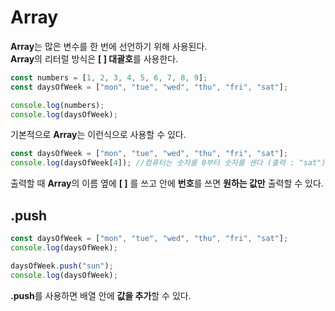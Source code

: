 # Array

**Array**는 많은 변수를 한 번에 선언하기 위해 사용된다.<br>
**Array**의 리터럴 방식은 **[ ] 대괄호**를 사용한다.

```javascript
const numbers = [1, 2, 3, 4, 5, 6, 7, 8, 9];
const daysOfWeek = ["mon", "tue", "wed", "thu", "fri", "sat"];

console.log(numbers);
console.log(daysOfWeek);
```

기본적으로 **Array**는 이런식으로 사용할 수 있다.

```javascript
const daysOfWeek = ["mon", "tue", "wed", "thu", "fri", "sat"];
console.log(daysOfWeek[4]); //컴퓨터는 숫자를 0부터 숫자를 센다 (출력 : "sat")
```

출력할 때 **Array**의 이름 옆에 **[ ]** 를 쓰고 안에 **번호**를 쓰면 **원하는 값만** 출력할 수 있다.

## .push

```javascript
const daysOfWeek = ["mon", "tue", "wed", "thu", "fri", "sat"];
console.log(daysOfWeek);

daysOfWeek.push("sun");
console.log(daysOfWeek);
```

**.push**를 사용하면 배열 안에 **값을 추가**할 수 있다.

